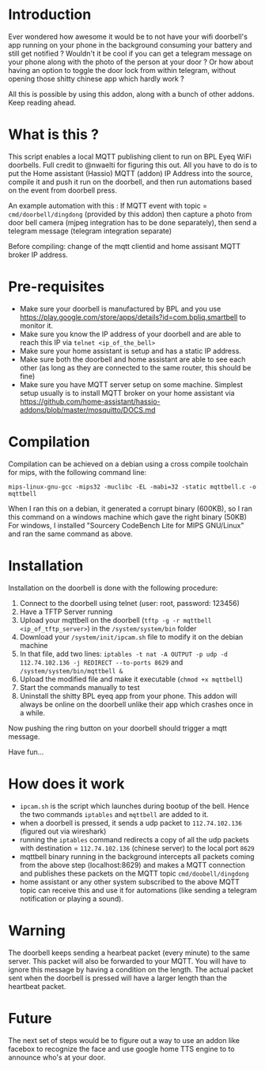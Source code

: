 # Introduction
Ever wondered how awesome it would be to not have your wifi doorbell's app running on your phone in the background consuming your battery and still get notified ?
Wouldn't it be cool if you can get a telegram message on your phone along with the photo of the person at your door ? 
Or how about having an option to toggle the door lock from within telegram, without opening those shitty chinese app which hardly work ?

All this is possible by using this addon, along with a bunch of other addons. Keep reading ahead.

# What is this ?
This script enables a local MQTT publishing client to run on BPL Eyeq WiFi doorbells. Full credit to @nwaelti for figuring this out.
All you have to do is to put the Home assistant (Hassio) MQTT (addon) IP Address into the source, compile it and push it run on the doorbell, and then run automations based on the event from doorbell press. 

An example automation with this : If MQTT event with topic = `cmd/doorbell/dingdong` (provided by this addon) then capture a photo from door bell camera (mjpeg integration has to be done separately), then send a telegram message (telegram integration separate) 

Before compiling: change of the mqtt clientid and home assisant MQTT broker IP address.

# Pre-requisites
- Make sure your doorbell is manufactured by BPL and you use https://play.google.com/store/apps/details?id=com.bpliq.smartbell to monitor it.
- Make sure you know the IP address of your doorbell and are able to reach this IP via `telnet <ip_of_the_bell>`
- Make sure your home assistant is setup and has a static IP address.
- Make sure both the doorbell and home assistant are able to see each other (as long as they are connected to the same router, this should be fine)
- Make sure you have MQTT server setup on some machine. Simplest setup usually is to install MQTT broker on your home assistant via https://github.com/home-assistant/hassio-addons/blob/master/mosquitto/DOCS.md

# Compilation
Compilation can be achieved on a debian using a cross compile toolchain for mips, with the following command line:

`mips-linux-gnu-gcc -mips32 -muclibc -EL -mabi=32 -static mqttbell.c -o mqttbell`

When I ran this on a debian, it generated a corrupt binary (600KB), so I ran this command on a windows machine which gave the right binary (50KB)
For windows, I installed "Sourcery CodeBench Lite for MIPS GNU/Linux" and ran the same command as above.

# Installation
Installation on the doorbell is done with the following procedure:

1. Connect to the doorbell using telnet (user: root, password: 123456)
2. Have a TFTP Server running
3. Upload your mqttbell on the doorbell (`tftp -g -r mqttbell <ip_of_tftp_server>`) in the `/system/system/bin` folder
4. Download your `/system/init/ipcam.sh` file to modify it on the debian machine
5. In that file, add two lines: `iptables -t nat -A OUTPUT -p udp -d 112.74.102.136 -j REDIRECT --to-ports 8629` and `/system/system/bin/mqttbell &`
6. Upload the modified file and make it executable (`chmod +x mqttbell`)
7. Start the commands manually to test
8. Uninstall the shitty BPL eyeq app from your phone. This addon will always be online on the doorbell unlike their app which crashes once in a while. 

Now pushing the ring button on your doorbell should trigger a mqtt message.

Have fun...

# How does it work
- `ipcam.sh` is the script which launches during bootup of the bell. Hence the two commands `iptables` and `mqttbell` are added to it.
- when a doorbell is pressed, it sends a udp packet to `112.74.102.136` (figured out via wireshark)
- running the `iptables` command redirects a copy of all the udp packets with destination = `112.74.102.136` (chinese server) to the local port `8629`
- mqttbell binary running in the background intercepts all packets coming from the above step (localhost:8629) and makes a MQTT connection and publishes these packets on the MQTT topic `cmd/doobell/dingdong`
- home assistant or any other system subscribed to the above MQTT topic can receive this and use it for automations (like sending a telegram notification or playing a sound).

# Warning
The doorbell keeps sending a hearbeat packet (every minute) to the same server. This packet will also be forwarded to your MQTT. You will have to ignore this message by having a condition on the length. The actual packet sent when the doorbell is pressed will have a larger length than the heartbeat packet.

# Future
The next set of steps would be to figure out a way to use an addon like facebox to recognize the face and use google home TTS engine to to announce who's at your door.
